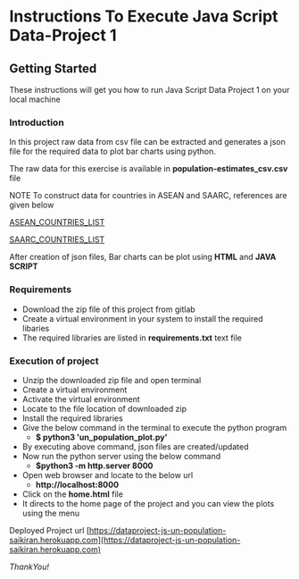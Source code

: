 # Instructions To Execute Java Script Data-Project 1

## Getting Started

These instructions will get you how to run Java Script Data Project 1 on your local machine

### Introduction

In this project raw data from csv file can be extracted and generates a json file for the required data to plot bar charts using python.

The raw data for this exercise is available in **population-estimates_csv.csv** file

NOTE To construct data for countries in ASEAN and SAARC, references are given below

[ASEAN\_COUNTRIES\_LIST](https://en.wikipedia.org/wiki/ASEAN)

[SAARC\_COUNTRIES\_LIST](https://en.wikipedia.org/wiki/South_Asian_Association_for_Regional_Cooperation)

After creation of json files, Bar charts can be plot using **HTML** and **JAVA SCRIPT**

### Requirements

* Download the zip file of this project from gitlab
* Create a virtual environment in your system to install the required libaries
* The required libraries are listed in **requirements.txt** text file

### Execution of project

* Unzip the downloaded zip file and open terminal
* Create a virtual environment
* Activate the virtual environment
* Locate to the file location of downloaded zip
* Install the required libraries
* Give the below command in the terminal to execute the python program
    * **$ python3 'un_population_plot.py'**
* By executing above command, json files are created/updated
* Now run the python server using the below command
  * **$python3 -m http.server 8000**
* Open web browser and locate to the below url
  * **http://localhost:8000**
* Click on the **home.html** file
* It directs to the home page of the project and you can view the plots using the menu

Deployed Project url [https://dataproject-js-un-population-saikiran.herokuapp.com](https://dataproject-js-un-population-saikiran.herokuapp.com)

*ThankYou!*